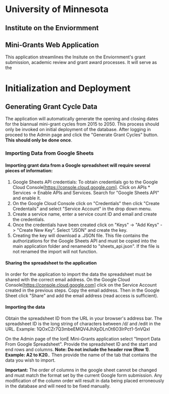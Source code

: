 # University of Minnesota 
## Institute on the Enviormment
## Mini-Grants Web Application

  This application streamlines the Insitute on the Enviornment's grant submission, academic review and grant award processes. It will serve as the

# Initialization and Deployment

## Generating Grant Cycle Data

  The application will automatically generate the opening and closing dates for the biannual mini-grant cycles
  from 2015 to 2050. This process should only be invoked on initial deployment of the database. After logging in proceed to the Admin page and click the "Generate Grant Cycles" button. **This should only be done once**. 

### Importing Data from Google Sheets

  #### Importing grant data from a Google spreadsheet will require several pieces of information:

  1) Google Sheets API credentials: To obtain credentials go to the Google Cloud Console[https://console.cloud.google.com]. Click on APIs * Services -> Enable APIs and Services. Search for "Google Sheets API" and enable it.
  2) On the Google Cloud Console click on "Credentials" then click "Create Credentails" and select "Service Account" in the drop down menu. 
  3) Create a service name, enter a service count ID and email and create the credentials.
  4) Once the credentials have been created click on "Keys" -> "Add Keys" -> "Create New Key". Select "JSON" and create the key. 
  5) Creating the key will download a .JSON file. This file contains the authorizations for the Google Sheets API and must be copied into the main application folder and renamedd to "sheets_api.json". If the file is not renamed the import will not function. 

  #### Sharing the spreadsheet to the application

  In order for the application to import the data the spreadsheet must be shared with the correct 
  email address. On the Google Cloud Console[https://console.cloud.google.com] click on the Service Account created in the previous steps. Copy the email address. Then in the Google Sheet click "Share" and add the email address (read access is sufficient). 

  #### Importing the data
  
  Obtain the spreadsheet ID from the URL in your browser's address bar. The spreadsheet ID is the long string of characters between /d/ and /edit in the URL. Example: 1QOxCZr7Q3mbeEMQV4JhXpDLnOt6O3IrPct1-5nVQxI

  On the Admin page of the IonE Mini-Grants application select "Import Data From Google Spreadsheet". Provide the spreadsheet ID and the start and end rows and columns. **Note: Do not include the header row (Row 1)**. 
  **Example: A2 to K20.**. Then provide the name of the tab that contains the data you wish to import. 

  **Important:** The order of columns in the google sheet cannot be changed and must match the format set by the current Google form submission. Any modification of the column order will result in data being placed erroneously in the database and will need to be fixed manually. 

